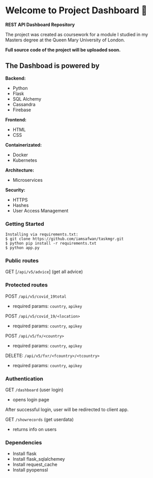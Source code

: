 # Welcome to Project Dashboard  :tada: 
**REST API Dashboard Repository**

The project was created as coursework for a module I studied in my Masters degree at the Queen Mary University of London.

**Full source code of the project will be uploaded soon.**

## The Dashboad is powered by
**Backend:**
- Python
- Flask
- SQL Alchemy
- Cassandra
- Firebase

**Frontend:**
- HTML
- CSS

**Containerizated:**
- Docker
- Kubernetes

**Architecture:**
- Microservices

**Security:**
- HTTPS
- Hashes
- User Access Management

### Getting Started

```
Installing via requirements.txt:
$ git clone https://github.com/iamsafwan/taskmgr.git
$ python pip install -r requirements.txt
$ python app.py
```


### Public routes

GET [`/api/v5/advice`] (get all advice)

### Protected routes

POST `/api/v5/covid_19total` 
- required params: `country`, `apikey`

POST `/api/v5/covid_19/<location>` 
- required params: `country`, `apikey`

POST `/api/v5/fx/<country>` 
- required params: `country`, `apikey`

DELETE: `/api/v5/fxr/<fcountry>/<tcountry>` 
- required params: `country`, `apikey`

### Authentication

GET `/dashboard` (user login)
- opens login page

After successful login, user will be redirected to client app. 

GET `/showrecords` (get userdata)
- returns info on users



### Dependencies
- Install flask
- Install flask_sqlalchemey
- Install request_cache
- Install pyopenssl

